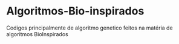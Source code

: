 # Algoritmos-Bio-inspirados
Codigos principalmente de algoritmo genetico feitos na matéria de algoritmos BioInspirados
